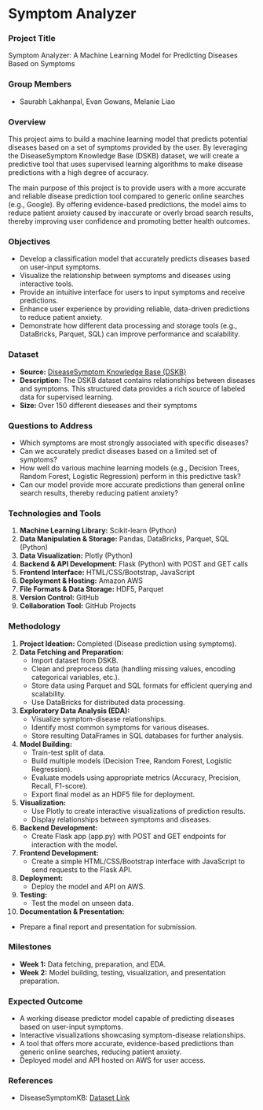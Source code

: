 # Symptom Analyzer

### Project Title
Symptom Analyzer: A Machine Learning Model for Predicting Diseases Based on Symptoms

### Group Members
- Saurabh Lakhanpal, Evan Gowans, Melanie Liao

### Overview
This project aims to build a machine learning model that predicts potential diseases based on a set of symptoms provided by the user. By leveraging the DiseaseSymptom Knowledge Base (DSKB) dataset, we will create a predictive tool that uses supervised learning algorithms to make disease predictions with a high degree of accuracy.

The main purpose of this project is to provide users with a more accurate and reliable disease prediction tool compared to generic online searches (e.g., Google). By offering evidence-based predictions, the model aims to reduce patient anxiety caused by inaccurate or overly broad search results, thereby improving user confidence and promoting better health outcomes.

### Objectives
- Develop a classification model that accurately predicts diseases based on user-input symptoms.
- Visualize the relationship between symptoms and diseases using interactive tools.
- Provide an intuitive interface for users to input symptoms and receive predictions.
- Enhance user experience by providing reliable, data-driven predictions to reduce patient anxiety.
- Demonstrate how different data processing and storage tools (e.g., DataBricks, Parquet, SQL) can improve performance and scalability.

### Dataset
- **Source:** [DiseaseSymptom Knowledge Base (DSKB)](https://people.dbmi.columbia.edu/~friedma/Projects/DiseaseSymptomKB/index.html)
- **Description:** The DSKB dataset contains relationships between diseases and symptoms. This structured data provides a rich source of labeled data for supervised learning.
- **Size:** Over 150 different dieseases and their symptoms 

### Questions to Address
- Which symptoms are most strongly associated with specific diseases?
- Can we accurately predict diseases based on a limited set of symptoms?
- How well do various machine learning models (e.g., Decision Trees, Random Forest, Logistic Regression) perform in this predictive task?
- Can our model provide more accurate predictions than general online search results, thereby reducing patient anxiety?

### Technologies and Tools
1. **Machine Learning Library:** Scikit-learn (Python)
2. **Data Manipulation & Storage:** Pandas, DataBricks, Parquet, SQL (Python)
3. **Data Visualization:** Plotly (Python)
4. **Backend & API Development:** Flask (Python) with POST and GET calls
5. **Frontend Interface:** HTML/CSS/Bootstrap, JavaScript
6. **Deployment & Hosting:** Amazon AWS
7. **File Formats & Data Storage:** HDF5, Parquet
8. **Version Control:** GitHub
9. **Collaboration Tool:** GitHub Projects

### Methodology
1. **Project Ideation:** Completed (Disease prediction using symptoms).
2. **Data Fetching and Preparation:**
   - Import dataset from DSKB.
   - Clean and preprocess data (handling missing values, encoding categorical variables, etc.).
   - Store data using Parquet and SQL formats for efficient querying and scalability.
   - Use DataBricks for distributed data processing.
3. **Exploratory Data Analysis (EDA):**
   - Visualize symptom-disease relationships.
   - Identify most common symptoms for various diseases.
   - Store resulting DataFrames in SQL databases for further analysis.
4. **Model Building:**
   - Train-test split of data.
   - Build multiple models (Decision Tree, Random Forest, Logistic Regression).
   - Evaluate models using appropriate metrics (Accuracy, Precision, Recall, F1-score).
   - Export final model as an HDF5 file for deployment.
5. **Visualization:**
   - Use Plotly to create interactive visualizations of prediction results.
   - Display relationships between symptoms and diseases.
6. **Backend Development:**
   - Create Flask app (app.py) with POST and GET endpoints for interaction with the model.
7. **Frontend Development:**
   - Create a simple HTML/CSS/Bootstrap interface with JavaScript to send requests to the Flask API.
8. **Deployment:**
   - Deploy the model and API on AWS.
9. **Testing:**
   - Test the model on unseen data.
10. **Documentation & Presentation:**
   - Prepare a final report and presentation for submission.

### Milestones
- **Week 1:** Data fetching, preparation, and EDA.
- **Week 2:** Model building, testing, visualization, and presentation preparation.

### Expected Outcome
- A working disease predictor model capable of predicting diseases based on user-input symptoms.
- Interactive visualizations showcasing symptom-disease relationships.
- A tool that offers more accurate, evidence-based predictions than generic online searches, reducing patient anxiety.
- Deployed model and API hosted on AWS for user access.

### References
- DiseaseSymptomKB: [Dataset Link](https://people.dbmi.columbia.edu/~friedma/Projects/DiseaseSymptomKB/index.html)


